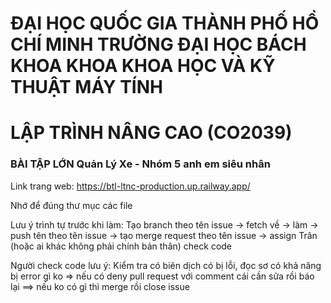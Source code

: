 # ĐẠI HỌC QUỐC GIA THÀNH PHỐ HỒ CHÍ MINH TRƯỜNG ĐẠI HỌC BÁCH KHOA KHOA KHOA HỌC VÀ KỸ THUẬT MÁY TÍNH 

# LẬP TRÌNH NÂNG CAO (CO2039)

### BÀI TẬP LỚN Quản Lý Xe - Nhóm 5 anh em siêu nhân


Link trang web: https://btl-ltnc-production.up.railway.app/

Nhớ để đúng thư mục các file

Lưu ý trình tự trước khi làm: Tạo branch theo tên issue -> fetch về -> làm -> push tên theo tên issue -> tạo merge request theo tên issue -> assign Trân (hoặc ai khác không phải chính bản thân) check code

Người check code lưu ý: Kiểm tra có biên dịch có bị lỗi, đọc sơ có khả năng bị error gì ko => nếu có deny pull request với comment cái cần sửa rồi báo lại ==> nếu ko có gì thì merge rồi close issue
